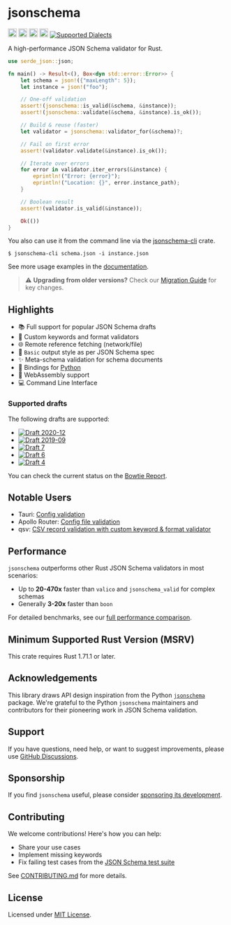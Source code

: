 # jsonschema

[<img alt="crates.io" src="https://img.shields.io/crates/v/jsonschema.svg?style=flat-square&color=fc8d62&logo=rust" height="20">](https://crates.io/crates/jsonschema)
[<img alt="docs.rs" src="https://img.shields.io/badge/docs.rs-jsonschema-66c2a5?style=flat-square&labelColor=555555&logo=docs.rs" height="20">](https://docs.rs/jsonschema)
[<img alt="build status" src="https://img.shields.io/github/actions/workflow/status/Stranger6667/jsonschema/ci.yml?branch=master&style=flat-square" height="20">](https://github.com/Stranger6667/jsonschema/actions?query=branch%3Amaster)
[<img alt="codecov.io" src="https://img.shields.io/codecov/c/gh/Stranger6667/jsonschema?logo=codecov&style=flat-square&token=B1EnafGlRL" height="20">](https://app.codecov.io/github/Stranger6667/jsonschema)
[<img alt="Supported Dialects" src="https://img.shields.io/endpoint?url=https%3A%2F%2Fbowtie.report%2Fbadges%2Frust-jsonschema%2Fsupported_versions.json&style=flat-square">](https://bowtie.report/#/implementations/rust-jsonschema)

A high-performance JSON Schema validator for Rust.

```rust
use serde_json::json;

fn main() -> Result<(), Box<dyn std::error::Error>> {
    let schema = json!({"maxLength": 5});
    let instance = json!("foo");

    // One-off validation
    assert!(jsonschema::is_valid(&schema, &instance));
    assert!(jsonschema::validate(&schema, &instance).is_ok());

    // Build & reuse (faster)
    let validator = jsonschema::validator_for(&schema)?;

    // Fail on first error
    assert!(validator.validate(&instance).is_ok());

    // Iterate over errors
    for error in validator.iter_errors(&instance) {
        eprintln!("Error: {error}");
        eprintln!("Location: {}", error.instance_path);
    }

    // Boolean result
    assert!(validator.is_valid(&instance));

    Ok(())
}
```

You also can use it from the command line via the [jsonschema-cli](https://github.com/Stranger6667/jsonschema/tree/master/crates/jsonschema-cli) crate.

```console
$ jsonschema-cli schema.json -i instance.json
```

See more usage examples in the [documentation](https://docs.rs/jsonschema).

> ⚠️ **Upgrading from older versions?** Check our [Migration Guide](https://github.com/Stranger6667/jsonschema/blob/master/MIGRATION.md) for key changes.

## Highlights

- 📚 Full support for popular JSON Schema drafts
- 🔧 Custom keywords and format validators
- 🌐 Remote reference fetching (network/file)
- 🎨 `Basic` output style as per JSON Schema spec
- ✨ Meta-schema validation for schema documents
- 🔗 Bindings for [Python](https://github.com/Stranger6667/jsonschema/tree/master/crates/jsonschema-py)
- 🚀 WebAssembly support
- 💻 Command Line Interface

### Supported drafts

The following drafts are supported:

- [![Draft 2020-12](https://img.shields.io/endpoint?url=https%3A%2F%2Fbowtie.report%2Fbadges%2Frust-jsonschema%2Fcompliance%2Fdraft2020-12.json)](https://bowtie.report/#/implementations/rust-jsonschema)
- [![Draft 2019-09](https://img.shields.io/endpoint?url=https%3A%2F%2Fbowtie.report%2Fbadges%2Frust-jsonschema%2Fcompliance%2Fdraft2019-09.json)](https://bowtie.report/#/implementations/rust-jsonschema)
- [![Draft 7](https://img.shields.io/endpoint?url=https%3A%2F%2Fbowtie.report%2Fbadges%2Frust-jsonschema%2Fcompliance%2Fdraft7.json)](https://bowtie.report/#/implementations/rust-jsonschema)
- [![Draft 6](https://img.shields.io/endpoint?url=https%3A%2F%2Fbowtie.report%2Fbadges%2Frust-jsonschema%2Fcompliance%2Fdraft6.json)](https://bowtie.report/#/implementations/rust-jsonschema)
- [![Draft 4](https://img.shields.io/endpoint?url=https%3A%2F%2Fbowtie.report%2Fbadges%2Frust-jsonschema%2Fcompliance%2Fdraft4.json)](https://bowtie.report/#/implementations/rust-jsonschema)

You can check the current status on the [Bowtie Report](https://bowtie.report/#/implementations/rust-jsonschema).

## Notable Users

- Tauri: [Config validation](https://github.com/tauri-apps/tauri/blob/c901d9fdf932bf7c3c77e9d3097fabb1fe0712af/crates/tauri-cli/src/helpers/config.rs#L173)
- Apollo Router: [Config file validation](https://github.com/apollographql/router/blob/855cf6cc0757ca6176970ddf3ae8c98c87c632d1/apollo-router/src/configuration/schema.rs#L120)
- qsv: [CSV record validation with custom keyword & format validator](https://github.com/jqnatividad/qsv/blob/6b6985065a1270f767d881b13aa2a27fae1958fb/src/cmd/validate.rs#L630)

## Performance

`jsonschema` outperforms other Rust JSON Schema validators in most scenarios:

- Up to **20-470x** faster than `valico` and `jsonschema_valid` for complex schemas
- Generally **3-20x** faster than `boon`

For detailed benchmarks, see our [full performance comparison](https://github.com/Stranger6667/jsonschema/tree/master/crates/benchmark-suite).

## Minimum Supported Rust Version (MSRV)

This crate requires Rust 1.71.1 or later.

## Acknowledgements

This library draws API design inspiration from the Python [`jsonschema`](https://github.com/python-jsonschema/jsonschema) package. We're grateful to the Python `jsonschema` maintainers and contributors for their pioneering work in JSON Schema validation.

## Support

If you have questions, need help, or want to suggest improvements, please use [GitHub Discussions](https://github.com/Stranger6667/jsonschema/discussions).

## Sponsorship

If you find `jsonschema` useful, please consider [sponsoring its development](https://github.com/sponsors/Stranger6667).

## Contributing

We welcome contributions! Here's how you can help:

- Share your use cases
- Implement missing keywords
- Fix failing test cases from the [JSON Schema test suite](https://bowtie.report/#/implementations/rust-jsonschema)

See [CONTRIBUTING.md](https://github.com/Stranger6667/jsonschema/blob/master/CONTRIBUTING.md) for more details.

## License

Licensed under [MIT License](https://github.com/Stranger6667/jsonschema/blob/master/LICENSE).


